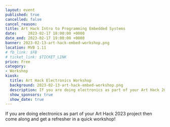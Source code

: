 ```yaml
---
layout: event
published: true
cancelled: false
cancel_reason:
title: Art Hack Intro to Programming Embedded Systems
date:     2023-02-17 18:00:00 +0000
date_end: 2023-02-17 19:00:00 +0000
banner: 2023-02-13-art-hack-embed-workshop.png
location: MVB 1.11
# fb_link: $FB
# ticket_link: $TICKET_LINK
price: Free
category:
- Workshop
kiosk:
  title: Art Hack Electronics Workshop
  background: 2023-02-13-art-hack-embed-workshop.png
  description: If you are doing electronics as part of your Art Hack 2023 project then come along and get a refresher in a quick workshop!
  show_sponsors: true
  show_date: true
---
```


If you are doing electronics as part of your Art Hack 2023 project then come along and get a refresher in a quick workshop!